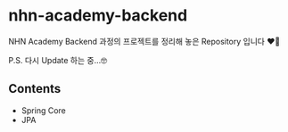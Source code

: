 # nhn-academy-backend
NHN Academy Backend 과정의 프로젝트를 정리해 놓은 Repository 입니다 ❤️‍🔥

P.S. 다시 Update 하는 중...🤓


## Contents
- Spring Core
- JPA
